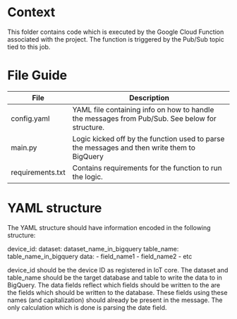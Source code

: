 # Context
This folder contains code which is executed by the Google Cloud Function associated with the project. The function is triggered by the Pub/Sub topic tied to this job.

# File Guide
| File | Description |
|------|-------------|
| config.yaml | YAML file containing info on how to handle the messages from Pub/Sub. See below for structure. |
| main.py | Logic kicked off by the function used to parse the messages and then write them to BigQuery |
| requirements.txt | Contains requirements for the function to run the logic. |

# YAML structure

The YAML structure should have information encoded in the following structure:

device_id:
  dataset: dataset_name_in_bigquery
  table_name: table_name_in_bigquery
  data:
    - field_name1
    - field_name2
    - etc

device_id should be the device ID as registered in IoT core. The dataset and table_name should be the target database and table to write the data to in BigQuery. The data fields reflect which fields should be written to the are the fields which should be written to the database. These fields using these names (and capitalization) should already be present in the message. The only calculation which is done is parsing the date field.